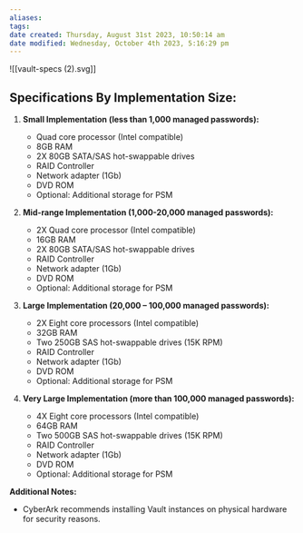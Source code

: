 ```yaml
---
aliases: 
tags: 
date created: Thursday, August 31st 2023, 10:50:14 am
date modified: Wednesday, October 4th 2023, 5:16:29 pm
---
```

![[vault-specs (2).svg]]

## **Specifications By Implementation Size:**

1. **Small Implementation (less than 1,000 managed passwords):**
   - Quad core processor (Intel compatible)
   - 8GB RAM
   - 2X 80GB SATA/SAS hot-swappable drives
   - RAID Controller
   - Network adapter (1Gb)
   - DVD ROM
   - Optional: Additional storage for PSM

2. **Mid-range Implementation (1,000-20,000 managed passwords):**
   - 2X Quad core processor (Intel compatible)
   - 16GB RAM
   - 2X 80GB SATA/SAS hot-swappable drives
   - RAID Controller
   - Network adapter (1Gb)
   - DVD ROM
   - Optional: Additional storage for PSM

3. **Large Implementation (20,000 – 100,000 managed passwords):**
   - 2X Eight core processors (Intel compatible)
   - 32GB RAM
   - Two 250GB SAS hot-swappable drives (15K RPM)
   - RAID Controller
   - Network adapter (1Gb)
   - DVD ROM
   - Optional: Additional storage for PSM

4. **Very Large Implementation (more than 100,000 managed passwords):**
   - 4X Eight core processors (Intel compatible)
   - 64GB RAM
   - Two 500GB SAS hot-swappable drives (15K RPM)
   - RAID Controller
   - Network adapter (1Gb)
   - DVD ROM
   - Optional: Additional storage for PSM

**Additional Notes:**
- CyberArk recommends installing Vault instances on physical hardware for security reasons.
